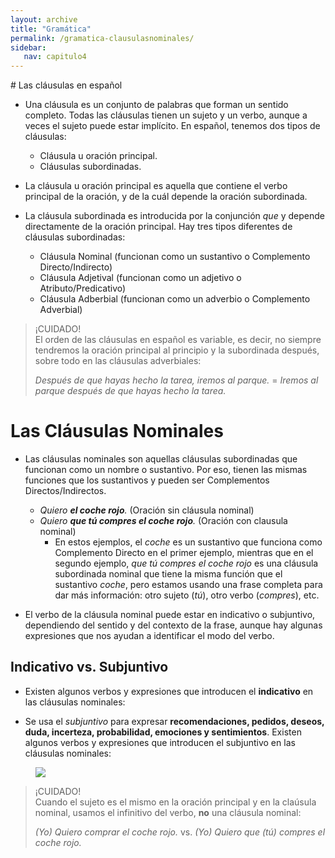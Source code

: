 ```yaml
---
layout: archive
title: "Gramática"
permalink: /gramatica-clausulasnominales/
sidebar:
   nav: capitulo4
---
```

# Las cláusulas en español
- Una cláusula es un conjunto de palabras que forman un sentido completo. Todas las cláusulas tienen un sujeto y un verbo, aunque a veces el sujeto puede estar implícito. En español, tenemos dos tipos de cláusulas:
  - Cláusula u oración principal.
  - Cláusulas subordinadas.

- La cláusula u oración principal es aquella que contiene el verbo principal de la oración, y de la cuál depende la oración subordinada.
- La cláusula subordinada es introducida por la conjunción _que_ y depende directamente de la oración principal. Hay tres tipos diferentes de cláusulas subordinadas:
  - Cláusula Nominal (funcionan como un sustantivo o Complemento Directo/Indirecto)
  - Cláusula Adjetival (funcionan como un adjetivo o Atributo/Predicativo)
  - Cláusula Adberbial (funcionan como un adverbio o Complemento Adverbial)

> ¡CUIDADO!  
> El orden de las cláusulas en español es variable, es decir, no siempre tendremos la oración principal al principio y la subordinada después, sobre todo en las cláusulas adverbiales:
>    
> _Después de que hayas hecho la tarea, iremos al parque._ = _Iremos al parque después de que hayas hecho la tarea._


# Las Cláusulas Nominales
- Las cláusulas nominales son aquellas cláusulas subordinadas que funcionan como un nombre o sustantivo. Por eso, tienen las mismas funciones que los sustantivos y pueden ser Complementos Directos/Indirectos.
  - _Quiero **el coche rojo**._ (Oración sin cláusula nominal)
  - _Quiero **que tú compres el coche rojo**._ (Oración con clausula nominal)
    - En estos ejemplos, el _coche_ es un sustantivo que funciona como Complemento Directo en el primer ejemplo, mientras que en el segundo ejemplo, _que tú compres el coche rojo_ es una cláusula subordinada nominal que tiene la misma función que el sustantivo _coche_, pero estamos usando una frase completa para dar más información: otro sujeto (_tú_), otro verbo (_compres_), etc.  

- El verbo de la cláusula nominal puede estar en indicativo o subjuntivo, dependiendo del sentido y del contexto de la frase, aunque hay algunas expresiones que nos ayudan a identificar el modo del verbo.


## Indicativo vs. Subjuntivo
- Existen algunos verbos y expresiones que introducen el **indicativo** en las cláusulas nominales:  


- Se usa el _subjuntivo_ para expresar **recomendaciones, pedidos, deseos, duda, incerteza, probabilidad, emociones y sentimientos**. Existen algunos verbos y expresiones que introducen el subjuntivo en las cláusulas nominales:  

<figure style="width: 400px" class="align-center">
    <a href="https://sarroniz.github.io/S-280/images/WEIRDO.jpg"><img src="https://sarroniz.github.io/S-280/images/WEIRDO.jpg"></a>
</figure>

> ¡CUIDADO!    
> Cuando el sujeto es el mismo en la oración principal y en la claúsula nominal, usamos el infinitivo del verbo, **no** una cláusula nominal:  
>   
> _(Yo) Quiero comprar el coche rojo._ vs. _(Yo) Quiero que (tú) compres el coche rojo._
